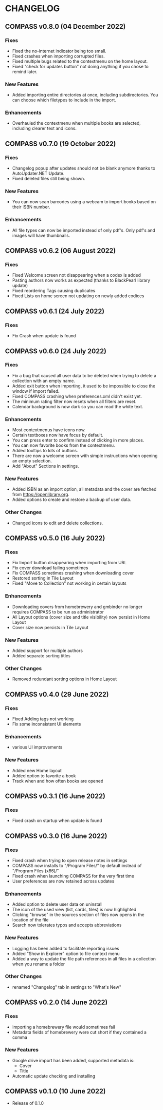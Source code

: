 # CHANGELOG
## COMPASS v0.8.0 (04 December 2022)

### Fixes

- Fixed the no-internet indicator being too small.
- Fixed crashes when importing corrupted files.
- Fixed multiple bugs related to the contextmenu on the home layout.
- Fixed "check for updates button" not doing anything if you chose to remind later.

### New Features

- Added importing entire directories at once, including subdirectories. You can choose which filetypes to include in the import.

### Enhancements

- Overhauled the contextmenu when multiple books are selected, including clearer text and icons.
## COMPASS v0.7.0 (19 October 2022)

### Fixes

- Changelog popup after updates should not be blank anymore thanks to AutoUpdater.NET Update.
- Fixed deleted files still being shown.

### New Features
  
- You can now scan barcodes using a webcam to import books based on their ISBN number.

### Enhancements

- All file types can now be imported instead of only pdf's. Only pdf's and images will have thumbnails.

## COMPASS v0.6.2 (06 August 2022)

### Fixes

- Fixed Welcome screen not disappearing when a codex is added
- Pasting authors now works as expected (thanks to BlackPearl library update)
- Fixed reordering Tags causing duplicates
- Fixed Lists on home screen not updating on newly added codices

## COMPASS v0.6.1 (24 July 2022)

### Fixes

- Fix Crash when update is found
## COMPASS v0.6.0 (24 July 2022)

### Fixes

- Fix a bug that caused all user data to be deleted when trying to delete a collection with an empty name.
- Added exit button when importing, it used to be impossible to close the window if import failed.
- Fixed COMPASS crashing when preferences.xml didn't exist yet.
- The minimum rating filter now resets when all filters are reset.
- Calendar background is now dark so you can read the white text.

### Enhancements

- Most contextmenus have icons now.
- Certain textboxes now have focus by default.
- You can press enter to confirm instead of clicking in more places.
- You can now favorite books from the contextmenu.
- Added tooltips to lots of buttons.
- There are now a welcome screen with simple instructions when opening an empty selection.
- Add "About" Sections in settings.

### New Features

- Added ISBN as an import option, all metadata and the cover are fetched from <https://openlibrary.org>.
- Added options to create and restore a backup of user data.

### Other Changes

- Changed icons to edit and delete collections.

## COMPASS v0.5.0 (16 July 2022)

### Fixes

- Fix Import button disappearing when importing from URL
- Fix cover download failing sometimes
- Fix COMPASS sometimes crashing when downloading cover
- Restored sorting in Tile Layout
- Fixed "Move to Collection" not working in certain layouts

### Enhancements

- Downloading covers from homebrewery and gmbinder no longer requires COMPASS to be run as administrator
- All Layout options (cover size and title visibility) now persist in Home Layout
- Cover size now persists in Tile Layout

### New Features

- Added support for multiple authors
- Added separate sorting titles

### Other Changes

- Removed redundant sorting options in Home Layout

## COMPASS v0.4.0 (29 June 2022)

### Fixes

- Fixed Adding tags not working
- Fix some inconsistent UI elements

### Enhancements

- various UI improvements

### New Features

- Added new Home layout
- Added option to favorite a book
- Track when and how often books are opened

## COMPASS v0.3.1 (16 June 2022)

### Fixes

- Fixed crash on startup when update is found

## COMPASS v0.3.0 (16 June 2022)

### Fixes

- Fixed crash when trying to open release notes in settings
- COMPASS now installs to "/Program Files/" by default instead of "/Program Files (x86)/"
- Fixed crash when launching COMPASS for the very first time
- User preferences are now retained across updates

### Enhancements

- Added option to delete user data on uninstall
- The icon of the used view (list, cards, tiles) is now highlighted
- Clicking "browse" in the sources section of files now opens in the location of the file
- Search now tolerates typos and accepts abbreviations

### New Features

- Logging has been added to facilitate reporting issues
- Added "Show in Explorer" option to file context menu
- Added a way to update the file path references in all files in a collection when you rename a folder

### Other Changes

- renamed "Changelog" tab in settings to "What's New"

## COMPASS v0.2.0 (14 June 2022)

### Fixes

- Importing a homebrewery file would sometimes fail
- Metadata fields of homebrewery were cut short if they contained a comma

### New Features

- Google drive import has been added, supported metadata is:
  - Cover
  - Title
- Automatic update checking and installing

## COMPASS v0.1.0 (10 June 2022)

- Release of 0.1.0
